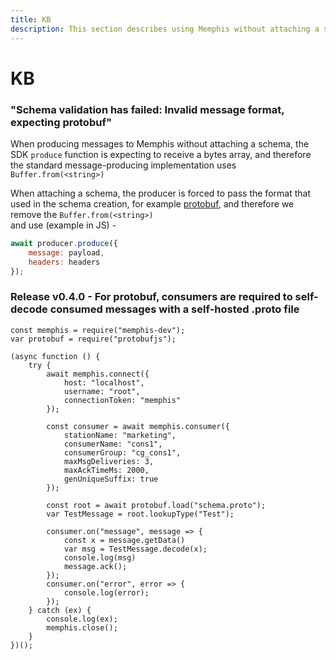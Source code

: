 ```yaml
---
title: KB
description: This section describes using Memphis without attaching a schema
---
```

# KB

### "Schema validation has failed: Invalid message format, expecting protobuf"

When producing messages to Memphis without attaching a schema, the SDK `produce` function is expecting to receive a bytes array, and therefore the standard message-producing implementation uses `Buffer.from(<string>)`

When attaching a schema, the producer is forced to pass the format that used in the schema creation, for example [protobuf](broken-reference), and therefore we remove the `Buffer.from(<string>)`\
and use (example in JS) -

```javascript
await producer.produce({
    message: payload,
    headers: headers
});
```

### Release v0.4.0 - For protobuf, consumers are required to self-decode consumed messages with a self-hosted .proto file

```javascript:line-numbers
const memphis = require("memphis-dev");
var protobuf = require("protobufjs");

(async function () {
    try {
        await memphis.connect({
            host: "localhost",
            username: "root",
            connectionToken: "memphis"
        });

        const consumer = await memphis.consumer({
            stationName: "marketing",
            consumerName: "cons1",
            consumerGroup: "cg_cons1",
            maxMsgDeliveries: 3,
            maxAckTimeMs: 2000,
            genUniqueSuffix: true
        });

        const root = await protobuf.load("schema.proto");
        var TestMessage = root.lookupType("Test");

        consumer.on("message", message => {
            const x = message.getData()
            var msg = TestMessage.decode(x);
            console.log(msg)
            message.ack();
        });
        consumer.on("error", error => {
            console.log(error);
        });
    } catch (ex) {
        console.log(ex);
        memphis.close();
    }
})();
```

